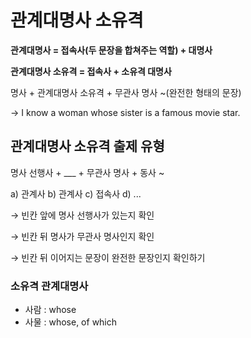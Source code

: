 # 관계대명사 소유격

**관계대명사 = 접속사(두 문장을 합쳐주는 역할) + 대명사**

**관계대명사 소유격 = 접속사 + 소유격 대명사**

명사 + 관계대명사 소유격 + 무관사 명사 ~(완전한 형태의 문장)

→ I know a woman whose sister is a famous movie star.



## 관계대명사 소유격 출제 유형

명사 선행사 + ___ + 무관사 명사 + 동사 ~

a) 관계사 b) 관계사 c) 접속사 d) ... 

→ 빈칸 앞에 명사 선행사가 있는지 확인

→ 빈칸 뒤 명사가 무관사 명사인지 확인

→ 빈칸 뒤 이어지는 문장이 완전한 문장인지 확인하기



### 소유격 관계대명사

- 사람 : whose
- 사물 : whose, of which
